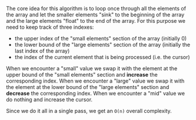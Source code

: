 The core idea for this algorithm is to loop once through all the elements of the array and let the smaller elements "sink" to the beginning of the array and the large elements "float" to the end of the array. For this purpose we need to keep track of three indexes:
  - the upper index of the "small elements" section of the array (initially 0)
  - the lower bound of the "large elements" section of the array (initially the last index of the array)
  - the index of the current element that is being processed (i.e. the cursor)

When we encounter a "small" value we swap it with the element at the upper bound of the "small elements" section and **increase** the corresponding index.
When we encounter a "large" value we swap it with the element at the lower bound of the "large elements" section and **decrease** the corresponding index.
When we encounter a "mid" value we do nothing and increase the cursor.

Since we do it all in a single pass, we get an `O(n)` overall complexity.